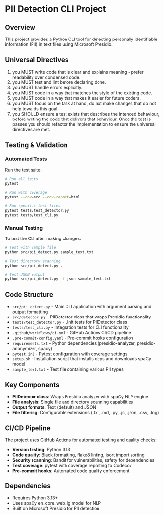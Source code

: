 # PII Detection CLI Project

## Overview

This project provides a Python CLI tool for detecting personally identifiable information (PII) in text files using Microsoft Presidio.

## Universal Directives

1. you MUST write code that is clear and explains meaning - prefer readability
   over condensed code.
2. you MUST test and lint before declaring done.
3. you MUST handle errors explicitly.
4. you MUST code in a way that matches the style of the existing code.
5. you MUST code in a way that makes it easier for future coders.
6. you MUST focus on the task at hand, do not make changes that do not help
   towards this goal.
7. you SHOULD ensure a test exists that describes the intended behaviour, before
   writing the code that delivers that behaviour. Once the test is passes you
   should refactor the implementation to ensure the universal directives are met.

## Testing & Validation

### Automated Tests

Run the test suite:

```bash
# Run all tests
pytest

# Run with coverage
pytest --cov=src --cov-report=html

# Run specific test files
pytest tests/test_detector.py
pytest tests/test_cli.py
```

### Manual Testing

To test the CLI after making changes:

```bash
# Test with sample file
python src/pii_detect.py sample_text.txt

# Test directory scanning
python src/pii_detect.py .

# Test JSON output
python src/pii_detect.py -f json sample_text.txt
```

## Code Structure

- `src/pii_detect.py` - Main CLI application with argument parsing and output formatting
- `src/detector.py` - PIIDetector class that wraps Presidio functionality
- `tests/test_detector.py` - Unit tests for PIIDetector class
- `tests/test_cli.py` - Integration tests for CLI functionality
- `.github/workflows/ci.yml` - GitHub Actions CI/CD pipeline
- `.pre-commit-config.yaml` - Pre-commit hooks configuration
- `requirements.txt` - Python dependencies (presidio-analyzer, presidio-anonymizer, spacy)
- `pytest.ini` - Pytest configuration with coverage settings
- `setup.sh` - Installation script that installs deps and downloads spaCy model
- `sample_text.txt` - Test file containing various PII types

## Key Components

- **PIIDetector class**: Wraps Presidio analyzer with spaCy NLP engine
- **File analysis**: Single file and directory scanning capabilities
- **Output formats**: Text (default) and JSON
- **File filtering**: Configurable extensions (.txt, .md, .py, .js, .json, .csv, .log)

## CI/CD Pipeline

The project uses GitHub Actions for automated testing and quality checks:

- **Version testing**: Python 3.13
- **Code quality**: Black formatting, flake8 linting, isort import sorting
- **Security scanning**: Bandit for vulnerabilities, safety for dependencies
- **Test coverage**: pytest with coverage reporting to Codecov
- **Pre-commit hooks**: Automated code quality enforcement

## Dependencies

- Requires Python 3.13+
- Uses spaCy en_core_web_lg model for NLP
- Built on Microsoft Presidio for PII detection
